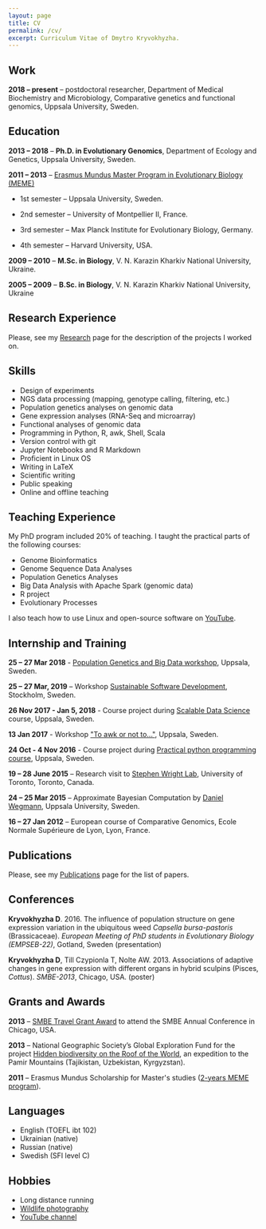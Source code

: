 ```yaml
---
layout: page
title: CV
permalink: /cv/
excerpt: Curriculum Vitae of Dmytro Kryvokhyzha.
--- 
```


## Work

**2018 – present** – postdoctoral researcher, Department of Medical Biochemistry and Microbiology, Comparative genetics and functional genomics, Uppsala University, Sweden.

## Education

**2013 – 2018** – **Ph.D. in Evolutionary Genomics**, Department of Ecology and Genetics, Uppsala University, Sweden.

**2011 – 2013** – <a href="http://www.evobio.eu/" target="_blank">Erasmus Mundus Master Program in Evolutionary Biology (MEME)</a>

* 1st semester – Uppsala University, Sweden.

* 2nd semester – University of Montpellier II, France.

* 3rd semester – Max Planck Institute for Evolutionary Biology, Germany.

* 4th semester – Harvard University, USA.

**2009 – 2010** – **M.Sc. in Biology**, V. N. Karazin Kharkiv National University, Ukraine.

**2005 – 2009** – **B.Sc. in Biology**, V. N. Karazin Kharkiv National University, Ukraine

## Research Experience

Please, see my [Research](/research/) page for the description of the projects I worked on.

## Skills
* Design of experiments
* NGS data processing (mapping, genotype calling, filtering, etc.)
* Population genetics analyses on genomic data
* Gene expression analyses (RNA-Seq and microarray)
* Functional analyses of genomic data
* Programming in Python, R, awk, Shell, Scala
* Version control with git
* Jupyter Notebooks and R Markdown
* Proficient in Linux OS
* Writing in LaTeX
* Scientific writing
* Public speaking
* Online and offline teaching

## Teaching Experience

My PhD program included 20% of teaching. I taught the practical parts of the following courses:

* Genome Bioinformatics
* Genome Sequence Data Analyses
* Population Genetics Analyses
* Big Data Analysis with Apache Spark  (genomic data)
* R project
* Evolutionary Processes

I also teach how to use Linux and open-source software on <a href="https://www.youtube.com/AverageLinuxUser" target="_blank">YouTube</a>. 

## Internship and Training

**25 – 27 Mar 2018** - <a href="https://lamastex.github.io/scalable-data-science/360-in-525/2018/05/" target="_blank">Population Genetics and Big Data workshop</a>, Uppsala, Sweden.

**25 – 27 Mar, 2019** – Workshop <a href="https://coderefinery.org/workshops/2019-03-25-stockholm/" target="_blank">Sustainable Software Development</a>, Stockholm, Sweden.

**26 Nov 2017 - Jan 5, 2018** - Course project during <a href="https://lamastex.github.io/scalable-data-science/sds/2/2/" target="_blank">Scalable Data Science</a> course, Uppsala, Sweden.

**13 Jan 2017** - Workshop <a href="https://sites.google.com/site/toawkornot/" target="_blank">"To awk or not to..."</a>, Uppsala, Sweden.

**24 Oct - 4 Nov 2016** - Course project during <a href="https://teknat.uu.se/digitalAssets/395/c_395062-l_1-k_bio_practical-python-programming-for-biology-and-genomics_uppdaterad.pdf" target="_blank">Practical python programming course</a>, Uppsala, Sweden.

**19 – 28 June 2015** – Research visit to <a href="https://wright.eeb.utoronto.ca/" target="_blank">Stephen Wright Lab</a>, University of Toronto, Toronto, Canada.

**24 – 25 Mar 2015** – Approximate Bayesian Computation by <a href="https://www.sib.swiss/daniel-wegmann-group" target="_blank">Daniel Wegmann</a>, Uppsala University, Sweden.

**16 – 27 Jan 2012** – European course of Comparative Genomics, Ecole Normale Supérieure de Lyon, Lyon, France.

## Publications

Please, see my [Publications](/publications/) page for the list of papers.

## Conferences

**Kryvokhyzha D**. 2016. The influence of population structure on gene expression variation in the ubiquitous weed *Capsella bursa-pastoris* (Brassicaceae). *European Meeting of PhD students in Evolutionary Biology (EMPSEB-22)*, Gotland, Sweden (presentation)

**Kryvokhyzha D**, Till Czypionla T, Nolte AW. 2013. Associations of adaptive changes in gene expression with different organs in hybrid sculpins (Pisces, *Cottus*). *SMBE-2013*, Chicago, USA. (poster)

## Grants and Awards

**2013** –  <a href="https://www.smbe.org/smbe/AWARDS/AnnualMeetingTravelAwards/YoungInvestigatorTravelAward.aspx
" title="SMBE" target="_blank">SMBE Travel Grant Award</a> to attend the SMBE Annual Conference in Chicago, USA.

**2013** – National Geographic Society’s Global Exploration Fund for the project <a href="https://www.nationalgeographic.org/grants/where-we-work/D972CB07" title="National Geographic" target="_blank">Hidden biodiversity on the Roof of the World</a>, an expedition to the Pamir Mountains (Tajikistan, Uzbekistan, Kyrgyzstan).

**2011** – Erasmus Mundus Scholarship for Master's studies (<a href="http://www.evobio.eu/" target="_blank">2-years MEME program</a>).

## Languages

* English (TOEFL ibt 102)
* Ukrainian (native)
* Russian (native)
* Swedish (SFI level C)

## Hobbies

* Long distance running
* <a href="https://1x.com/member/kryvokhyzhad" target="_blank">Wildlife photography</a>
* <a href="https://www.youtube.com/AverageLinuxUser" target="_blank">YouTube channel</a>
